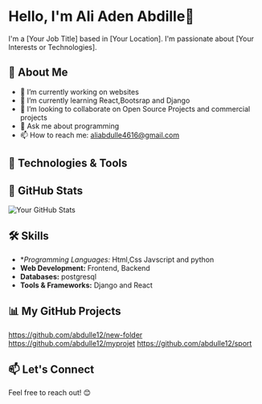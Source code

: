 

# Hello, I'm Ali Aden Abdille👋



I'm a [Your Job Title] based in [Your Location]. I'm passionate about [Your Interests or Technologies].

## 🚀 About Me

- 🔭 I’m currently working on websites
- 🌱 I’m currently learning React,Bootsrap and Django
- 👯 I’m looking to collaborate on Open Source Projects and commercial projects
- 💬 Ask me about programming
- 📫 How to reach me: aliabdulle4616@gmail.com

## 🔧 Technologies & Tools


## 🌱 GitHub Stats

![Your GitHub Stats](https://github-readme-stats.vercel.app/api?username=your-username&show_icons=true&count_private=true&hide=contribs,prs)

## 🛠️ Skills

- **Programming Languages:* Html,Css Javscript and python
- **Web Development:** Frontend, Backend
- **Databases:** postgresql
- **Tools & Frameworks:** Django and React

## 📊 My GitHub Projects
https://github.com/abdulle12/new-folder
https://github.com/abdulle12/myprojet
https://github.com/abdulle12/sport





## 📫 Let's Connect



Feel free to reach out! 😊

